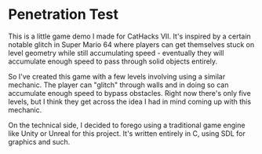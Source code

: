 # Penetration Test

This is a little game demo I made for CatHacks VII. It's inspired by a certain notable glitch in Super Mario 64 where players can get themselves stuck on level geometry while still accumulating speed - eventually they will accumulate enough speed to pass through solid objects entirely.

So I've created this game with a few levels involving using a similar mechanic. The player can "glitch" through walls and in doing so can accumulate enough speed to bypass obstacles. Right now there's only five levels, but I think they get across the idea I had in mind coming up with this mechanic.

On the technical side, I decided to forego using a traditional game engine like Unity or Unreal for this project. It's written entirely in C, using SDL for graphics and such.
